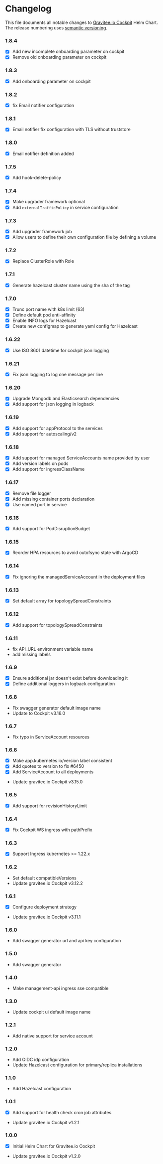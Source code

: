 # Changelog

This file documents all notable changes to [Gravitee.io Cockpit](https://github.com/gravitee-io/helm-charts/tree/master/cockpit) Helm Chart. The release numbering uses [semantic versioning](http://semver.org).

### 1.8.4

- [X] Add new incomplete onboarding parameter on cockpit
- [X] Remove old onboarding parameter on cockpit

### 1.8.3

- [X] Add onboarding parameter on cockpit

### 1.8.2

- [X] fix Email notifier configuration

### 1.8.1

- [X] Email notifier fix configuration with TLS without truststore

### 1.8.0

- [X] Email notifier definition added

### 1.7.5

- [X] Add hook-delete-policy

### 1.7.4

- [X] Make upgrader framework optional
- [X] Add `externalTrafficPolicy` in service configuration

### 1.7.3

- [X] Add upgrader framework job
- [X] Allow users to define their own configuration file by defining a volume

### 1.7.2
- [X] Replace ClusterRole with Role

### 1.7.1
- [X] Generate hazelcast cluster name using the sha of the tag

### 1.7.0
- [X] Trunc port name with k8s limit (63)
- [X] Define default pod anti-affinity
- [X] Enable INFO logs for Hazelcast
- [X] Create new configmap to generate yaml config for Hazelcast

### 1.6.22

- [X] Use ISO 8601 datetime for cockpit json logging

### 1.6.21

- [X] Fix json logging to log one message per line

### 1.6.20

- [X] Upgrade Mongodb and Elasticsearch dependencies
- [X] Add support for json logging in logback

### 1.6.19

- [X] Add support for appProtocol to the services
- [X] Add support for autoscaling/v2

### 1.6.18

- [X] Add support for managed ServiceAccounts name provided by user
- [X] Add version labels on pods
- [X] Add support for ingressClassName

### 1.6.17

- [X] Remove file logger
- [X] Add missing container ports declaration
- [X] Use named port in service

### 1.6.16

- [X] Add support for PodDisruptionBudget

### 1.6.15

- [X] Reorder HPA resources to avoid outofsync state with ArgoCD

### 1.6.14

- [X] Fix ignoring the managedServiceAccount in the deployment files

### 1.6.13

- [X] Set default array for topologySpreadConstraints

### 1.6.12

- [X] Add support for topologySpreadConstraints

### 1.6.11

- fix API_URL environment variable name
- add missing labels

### 1.6.9

- [X] Ensure additional jar doesn't exist before downloading it
- [X] Define additional loggers in logback configuration

### 1.6.8
- Fix swagger generator default image name
- Update to Cockpit v3.16.0
 
### 1.6.7
- Fix typo in ServiceAccount resources

### 1.6.6

- [X] Make app.kubernetes.io/version label consistent
- [X] Add quotes to version to fix #6450
- [X] Add ServiceAccount to all deployments
- Update gravitee.io Cockpit v3.15.0

### 1.6.5

- [X] Add support for revisionHistoryLimit

### 1.6.4

- [X] Fix Cockpit WS ingress with pathPrefix

### 1.6.3

- [X] Support Ingress kubernetes >= 1.22.x

### 1.6.2

- Set default compatibleVersions
- Update gravitee.io Cockpit v3.12.2

### 1.6.1

- [X] Configure deployment strategy
- Update gravitee.io Cockpit v3.11.1

### 1.6.0

- Add swagger generator url and api key configuration

### 1.5.0

- Add swagger generator

### 1.4.0

- Make management-api ingress sse compatible

### 1.3.0

- Update cockpit ui default image name

### 1.2.1

- Add native support for service account

### 1.2.0

- Add OIDC idp configuration
- Update Hazelcast configuration for primary/replica installations

### 1.1.0

- Add Hazelcast configuration

### 1.0.1

- [X] Add support for health check cron job attributes
- Update gravitee.io Cockpit v1.2.1

### 1.0.0

- [X] Initial Helm Chart for Gravitee.io Cockpit

- Update gravitee.io Cockpit v1.2.0
